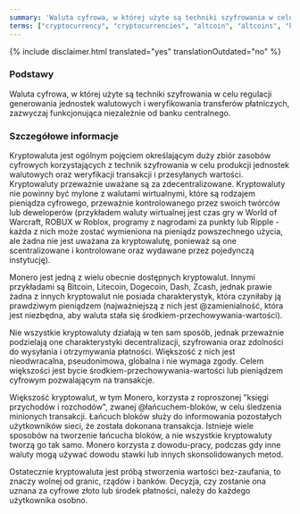```yaml
---
summary: 'Waluta cyfrowa, w której użyte są techniki szyfrowania w celu regulacji generowania jednostek walutowych i weryfikowania transferów płatniczych, zazwyczaj funkcjonująca niezależnie od banku centralnego'
terms: ["cryptocurrency", "cryptocurrencies", "altcoin", "altcoins", "kryptowaluta", "kryptowaluty", "kryptowalucie", "kryptowalutach", "kryptowalutom"]
---
```


{% include disclaimer.html translated="yes" translationOutdated="no" %}

### Podstawy

Waluta cyfrowa, w której użyte są techniki szyfrowania w celu regulacji
generowania jednostek walutowych i weryfikowania transferów płatniczych,
zazwyczaj funkcjonująca niezależnie od banku centralnego.

### Szczegółowe informacje

Kryptowaluta jest ogólnym pojęciem określającym duży zbiór zasobów cyfrowych
korzystających z technik szyfrowania w celu produkcji jednostek walutowych
oraz weryfikacji transakcji i przesyłanych wartości. Kryptowaluty przeważnie
uważane są za zdecentralizowane. Kryptowaluty nie powinny być mylone z
walutami wirtualnymi, które są rodzajem pieniądza cyfrowego, przeważnie
kontrolowanego przez swoich twórców lub deweloperów (przykładem waluty
wirtualnej jest czas gry w World of Warcraft, ROBUX w Roblox, programy z
nagrodami za punkty lub Ripple - każda z nich może zostać wymieniona na
pieniądz powszechnego użycia, ale żadna nie jest uważana za kryptowalutę,
ponieważ są one scentralizowane i kontrolowane oraz wydawane przez
pojedynczą instytucję).

Monero jest jedną z wielu obecnie dostępnych kryptowalut. Innymi przykładami
są Bitcoin, Litecoin, Dogecoin, Dash, Zcash, jednak prawie żadna z innych
kryptowalut nie posiada charakterystyk, która czyniłaby ją prawdziwym
pieniądzem (najważniejszą z nich jest @zamienialność, która jest niezbędna,
aby waluta stała się środkiem-przechowywania-wartości).

Nie wszystkie kryptowaluty działają w ten sam sposób, jednak przeważnie
podzielają one charakterystyki decentralizacji, szyfrowania oraz zdolności
do wysyłania i otrzymywania płatności. Większość z nich jest nieodwracalna,
pseudonimowa, globalna i nie wymaga zgody. Celem większości jest bycie
środkiem-przechowywania-wartości lub pieniądzem cyfrowym pozwalającym na
transakcje.

Większość kryptowalut, w tym Monero, korzysta z roproszonej "księgi
przychodów i rozchodów", zwanej @łańcuchem-bloków, w celu śledzenia
minionych transakcji. Łańcuch bloków służy do informowania pozostałych
użytkowników sieci, że została dokonana transakcja. Istnieje wiele sposobów
na tworzenie łańcucha bloków, a nie wszystkie kryptowaluty tworzą go tak
samo. Monero korzysta z dowodu-pracy, podczas gdy inne waluty mogą używać
dowodu stawki lub innych skonsolidowanych metod.

Ostatecznie kryptowaluta jest próbą stworzenia wartości bez-zaufania, to
znaczy wolnej od granic, rządów i banków. Decyzja, czy zostanie ona uznana
za cyfrowe złoto lub środek płatności, należy do każdego użytkownika osobno.

